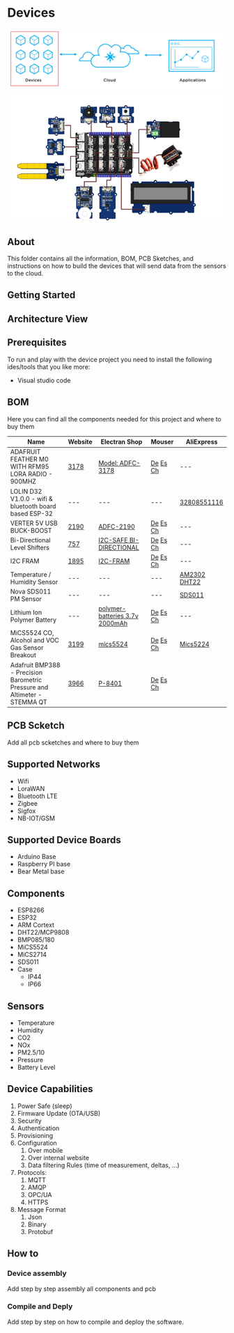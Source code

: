 # Devices

![Devices](./../images/DevicesHeader.png)
![Devices](./../images/IoTHardware.png)

## About

This folder contains all the information, BOM, PCB Sketches, and instructions on how to build the devices that will send data from the sensors to the cloud.

## Getting Started

## Architecture View

## Prerequisites

To run and play with the device project you need to install the following ides/tools that you like more:

* Visual studio code

## BOM

Here you can find all the components needed for this project and where to buy them

| Name | Website | Electran Shop | Mouser | AliExpress |
|---|---|---|---|---|
| ADAFRUIT FEATHER M0 WITH RFM95 LORA RADIO - 900MHZ | [3178](https://www.adafruit.com/product/3178) | [Model: ADFC-3178](https://www.electan.com/adafruit-feather-with-rfm95-lora-radio-900mhz-p-8128-en.html) | [De](https://www.mouser.de/ProductDetail/Adafruit/3178?qs=TlVEbN%2FgKDkhUZkXCJivzw%3D%3D) [Es](https://www.mouser.es/ProductDetail/Adafruit/3178?qs=TlVEbN%2FgKDkhUZkXCJivzw%3D%3D) [Ch](https://www.mouser.ch/ProductDetail/Adafruit/3178?qs=sGAEpiMZZMvShe%252BZiYheikdUXzPc1kQj8%252BKcXJsImEM%3D) |---|
| LOLIN D32 V1.0.0 - wifi & bluetooth board based ESP-32 |---|---|---| [32808551116](https://www.aliexpress.com/item/32808551116.html?spm=a2g0o.order_list.0.0.67421802v2Uo76&gatewayAdapt=glo2esp) |
|VERTER 5V USB BUCK-BOOST| [2190](https://www.adafruit.com/product/2190)| [ADFC-2190](https://www.electan.com/verter-usb-buckboost-500ma-from-3v5v-1000ma-from-5v12v-p-7910.html) | [De](https://www.mouser.de/ProductDetail/Adafruit/757?qs=sGAEpiMZZMsKEdP9slC0YZ1HmUQGOJsZgxjTa0NJZ9c%3D) [Es](https://www.mouser.es/ProductDetail/Adafruit/757?qs=GURawfaeGuCFbCY6Rr8Yew%3D%3D) [Ch](https://www.mouser.ch/ProductDetail/Adafruit/757?qs=GURawfaeGuCFbCY6Rr8Yew%3D%3D)|---|
|Bi-Directional Level Shifters|[757](https://www.adafruit.com/product/757)|[I2C-SAFE BI-DIRECTIONAL](https://www.electan.com/4channel-i2csafe-bidirectional-logic-level-converter-p-7500.html)|[De](https://www.mouser.de/ProductDetail/Adafruit/757?qs=sGAEpiMZZMsKEdP9slC0YZ1HmUQGOJsZgxjTa0NJZ9c%3D) [Es](https://www.mouser.es/ProductDetail/Adafruit/757?qs=sGAEpiMZZMsKEdP9slC0YZ1HmUQGOJsZgxjTa0NJZ9c%3D) [Ch](https://www.mouser.ch/ProductDetail/Adafruit/757?qs=sGAEpiMZZMsKEdP9slC0YZ1HmUQGOJsZgxjTa0NJZ9c%3D)|---|
|I2C FRAM|[1895](https://www.adafruit.com/product/1895)| [I2C-FRAM](https://www.electan.com/adafruit-i2c-nonvolatile-fram-breakout-256kbit-32kbyte-p-7820.html)|[De](https://www.mouser.de/ProductDetail/Adafruit/1895?qs=GURawfaeGuCBPwZfYsyy4A%3D%3D) [Es](https://www.mouser.es/ProductDetail/Adafruit/1895?qs=GURawfaeGuCBPwZfYsyy4A%3D%3D) [Ch](https://www.mouser.ch/ProductDetail/Adafruit/1895?qs=GURawfaeGuCBPwZfYsyy4A%3D%3D)|---|
|Temperature / Humidity Sensor|---|---|---|[AM2302 DHT22](https://www.aliexpress.com/item/1005003356193111.html?spm=a2g0o.productlist.0.0.5dc87d51qjpdfr&algo_pvid=bd3ef594-c4a2-4703-a51c-3e91ea12d09d&algo_exp_id=bd3ef594-c4a2-4703-a51c-3e91ea12d09d-11&pdp_ext_f=%7B%22sku_id%22%3A%2212000025374615377%22%7D&pdp_pi=-1&2.38&-1&-1%40salePrice&CHF&search-mainSearch&gatewayAdapt=glo2deu)|
|Nova SDS011 PM Sensor|---|---|---|[SDS011](https://www.aliexpress.com/item/1005003438606341.html?spm=a2g0o.productlist.0.0.167d2033AJN080&algo_pvid=60da14b6-bd62-4f76-8dd2-27dcde18c65a&algo_exp_id=60da14b6-bd62-4f76-8dd2-27dcde18c65a-11&pdp_ext_f=%7B%22sku_id%22%3A%2212000025792888477%22%7D&pdp_pi=-1%3B18.14%3B-1%3B-1%40salePrice%3BCHF%3Bsearch-mainSearch&gatewayAdapt=glo2deu)|
|Lithium Ion Polymer Battery|---|[polymer-batteries 3.7v 2000mAh](https://www.electan.com/lithium-ion-polymer-batteries-p-7268-en.html)|[De](https://www.mouser.de/ProductDetail/Mikroe/MIKROE-4474?qs=CiayqK2gdcJf2TZAjK%2FbSg%3D%3D) [Es](https://www.mouser.es/ProductDetail/Mikroe/MIKROE-4474?qs=CiayqK2gdcJf2TZAjK%2FbSg%3D%3D) [Ch](https://www.mouser.ch/ProductDetail/Mikroe/MIKROE-4474?qs=CiayqK2gdcJf2TZAjK%2FbSg%3D%3D)|---|
|MiCS5524 CO, Alcohol and VOC Gas Sensor Breakout|[3199](https://www.adafruit.com/product/3199)|[mics5524](https://www.electan.com/adafruit-mics5524-alcohol-and-voc-gas-sensor-breakout-p-8135-en.html)|[De](https://www.mouser.de/ProductDetail/Adafruit/3199?qs=A50fv7uxK7UQFHPDHWNmNw%3D%3D) [Es](https://www.mouser.es/ProductDetail/Adafruit/3199?qs=A50fv7uxK7UQFHPDHWNmNw%3D%3D) [Ch](https://www.mouser.ch/ProductDetail/Adafruit/3199?qs=A50fv7uxK7UQFHPDHWNmNw%3D%3D)|[Mics5224](https://www.aliexpress.com/item/33014515301.html?spm=a2g0o.productlist.0.0.4677f9cf6J1NUE&algo_pvid=0731342e-51f9-4d16-911c-2ffce05de19c&algo_exp_id=0731342e-51f9-4d16-911c-2ffce05de19c-0&pdp_ext_f=%7B%22sku_id%22%3A%2267072835366%22%7D&pdp_npi=2%40dis%21CHF%21%214.87%21%21%21%21%21%400bb0622f16526938773281603ec6e9%2167072835366%21sea)|
|Adafruit BMP388 - Precision Barometric Pressure and Altimeter - STEMMA QT|[3966](https://www.adafruit.com/product/3966)|[P-8401](https://www.electan.com/adafruit-p-8401-en.html)|[De](https://www.mouser.de/ProductDetail/Adafruit/3966?qs=byeeYqUIh0NfTW%2FTrOin4A%3D%3D) [Es](https://www.mouser.es/ProductDetail/Adafruit/3966?qs=byeeYqUIh0NfTW%2FTrOin4A%3D%3D) [Ch](https://www.mouser.ch/ProductDetail/Adafruit/3966?qs=byeeYqUIh0NfTW%2FTrOin4A%3D%3D)


## PCB Scketch

Add all pcb scketches and where to buy them

## Supported Networks

* Wifi
* LoraWAN
* Bluetooth LTE
* Zigbee
* Sigfox
* NB-IOT/GSM

## Supported Device Boards

* Arduino Base
* Raspberry PI base
* Bear Metal base

## Components

* ESP8266
* ESP32
* ARM Cortext
* DHT22/MCP9808
* BMP085/180
* MiCS5524
* MiCS2714
* SDS011
* Case
  * IP44
  * IP66

## Sensors

* Temperature
* Humidity
* CO2
* NOx
* PM2.5/10
* Pressure
* Battery Level

## Device Capabilities

1. Power Safe (sleep)
2. Firmware Update (OTA/USB)
3. Security
4. Authentication
5. Provisioning
6. Configuration
   1. Over mobile
   2. Over internal website
   3. Data filtering Rules (time of measurement, deltas, …)
7. Protocols:
   1. MQTT
   2. AMQP
   3. OPC/UA
   4. HTTPS
8. Message Format
   1. Json
   2. Binary
   3. Protobuf

## How to

### Device assembly

Add step by step assembly all components and pcb

### Compile and Deply

Add step by step on how to compile and deploy the software.
